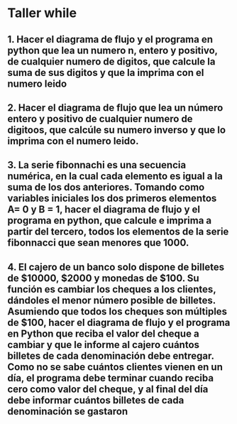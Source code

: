 # Taller while
##	1. Hacer el diagrama de flujo y el programa en python que lea un numero n, entero y positivo, de cualquier numero de digitos, que calcule la suma de sus digitos y que la imprima con el numero leido
##	2. Hacer el diagrama de flujo que lea un número entero y positivo de cualquier numero de digitoos, que calcúle su numero inverso y que lo imprima con el numero leido.
##	3. La serie fibonnachi es una secuencia numérica, en la cual cada elemento es igual a la suma de los dos anteriores. Tomando como variables iniciales los dos primeros elementos A= 0 y B = 1, hacer el diagrama de flujo y el programa en python, que calcule e imprima a partir del tercero, todos los elementos de la serie fibonnacci que sean menores que 1000.
##  4. El cajero de un banco solo dispone de billetes de $10000, $2000 y monedas de $100. Su función es cambiar los cheques a los clientes, dándoles el menor número posible de billetes. Asumiendo que todos los cheques son múltiples de $100, hacer el diagrama de flujo y el programa en Python que reciba el valor del cheque a cambiar y que le informe al cajero cuántos billetes de cada denominación debe entregar. Como no se sabe cuántos clientes vienen en un día, el programa debe terminar cuando reciba cero como valor del cheque, y al final del día debe informar cuántos billetes de cada denominación se gastaron